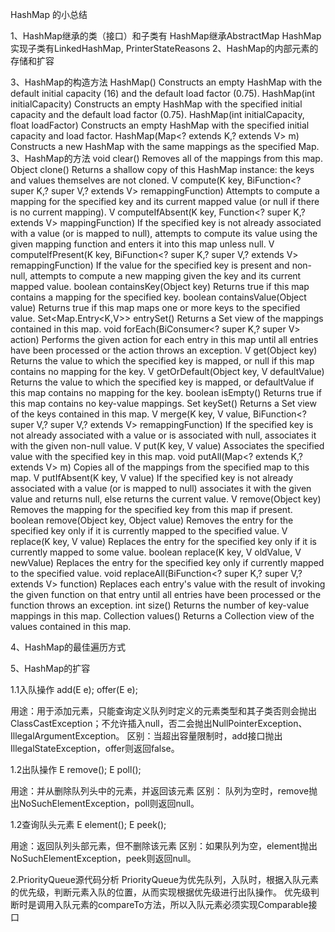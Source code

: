 HashMap 的小总结

1、HashMap继承的类（接口）和子类有
    HashMap继承AbstractMap
	HashMap实现子类有LinkedHashMap, PrinterStateReasons
2、HashMap的内部元素的存储和扩容	
	
3、HashMap的构造方法
	HashMap()
	Constructs an empty HashMap with the default initial capacity (16) and the default load factor (0.75).
	HashMap(int initialCapacity)
	Constructs an empty HashMap with the specified initial capacity and the default load factor (0.75).
	HashMap(int initialCapacity, float loadFactor)
	Constructs an empty HashMap with the specified initial capacity and load factor.
	HashMap(Map<? extends K,? extends V> m)
	Constructs a new HashMap with the same mappings as the specified Map.
3、HashMap的方法
void	clear()
Removes all of the mappings from this map.
Object	clone()
Returns a shallow copy of this HashMap instance: the keys and values themselves are not cloned.
V	compute(K key, BiFunction<? super K,? super V,? extends V> remappingFunction)
Attempts to compute a mapping for the specified key and its current mapped value (or null if there is no current mapping).
V	computeIfAbsent(K key, Function<? super K,? extends V> mappingFunction)
If the specified key is not already associated with a value (or is mapped to null), attempts to compute its value using the given mapping function and enters it into this map unless null.
V	computeIfPresent(K key, BiFunction<? super K,? super V,? extends V> remappingFunction)
If the value for the specified key is present and non-null, attempts to compute a new mapping given the key and its current mapped value.
boolean	containsKey(Object key)
Returns true if this map contains a mapping for the specified key.
boolean	containsValue(Object value)
Returns true if this map maps one or more keys to the specified value.
Set<Map.Entry<K,V>>	entrySet()
Returns a Set view of the mappings contained in this map.
void	forEach(BiConsumer<? super K,? super V> action)
Performs the given action for each entry in this map until all entries have been processed or the action throws an exception.
V	get(Object key)
Returns the value to which the specified key is mapped, or null if this map contains no mapping for the key.
V	getOrDefault(Object key, V defaultValue)
Returns the value to which the specified key is mapped, or defaultValue if this map contains no mapping for the key.
boolean	isEmpty()
Returns true if this map contains no key-value mappings.
Set<K>	keySet()
Returns a Set view of the keys contained in this map.
V	merge(K key, V value, BiFunction<? super V,? super V,? extends V> remappingFunction)
If the specified key is not already associated with a value or is associated with null, associates it with the given non-null value.
V	put(K key, V value)
Associates the specified value with the specified key in this map.
void	putAll(Map<? extends K,? extends V> m)
Copies all of the mappings from the specified map to this map.
V	putIfAbsent(K key, V value)
If the specified key is not already associated with a value (or is mapped to null) associates it with the given value and returns null, else returns the current value.
V	remove(Object key)
Removes the mapping for the specified key from this map if present.
boolean	remove(Object key, Object value)
Removes the entry for the specified key only if it is currently mapped to the specified value.
V	replace(K key, V value)
Replaces the entry for the specified key only if it is currently mapped to some value.
boolean	replace(K key, V oldValue, V newValue)
Replaces the entry for the specified key only if currently mapped to the specified value.
void	replaceAll(BiFunction<? super K,? super V,? extends V> function)
Replaces each entry's value with the result of invoking the given function on that entry until all entries have been processed or the function throws an exception.
int	size()
Returns the number of key-value mappings in this map.
Collection<V>	values()
Returns a Collection view of the values contained in this map.

4、HashMap的最佳遍历方式

5、HashMap的扩容

1.1入队操作
add(E e);
offer(E e);

用途：用于添加元素，只能查询定义队列时定义的元素类型和其子类否则会抛出ClassCastException；不允许插入null，否二会抛出NullPointerException、IllegalArgumentException。
区别：当超出容量限制时，add接口抛出IllegalStateException，offer则返回false。

1.2出队操作
E remove();
E poll();

用途：并从删除队列头中的元素，并返回该元素
区别： 队列为空时，remove抛出NoSuchElementException，poll则返回null。

1.2查询队头元素
E element();
E peek();

用途：返回队列头部元素，但不删除该元素
区别：如果队列为空，element抛出NoSuchElementException，peek则返回null。



2.PriorityQueue源代码分析
PriorityQueue为优先队列，入队时，根据入队元素的优先级，判断元素入队的位置，从而实现根据优先级进行出队操作。
优先级判断时是调用入队元素的compareTo方法，所以入队元素必须实现Comparable接口